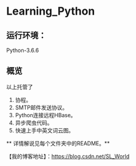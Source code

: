 # Learning_Python
## 运行环境：
Python-3.6.6
## 概览
以上托管了
 1. 协程。
 2. SMTP邮件发送协议。
 3. Python连接远程HBase。
 4. 异步爬虫代码。
 5. 快速上手中英文词云图。
 
** 详情解说见每个文件夹中的README。**
 
【我的博客地址】：https://blog.csdn.net/SL_World
